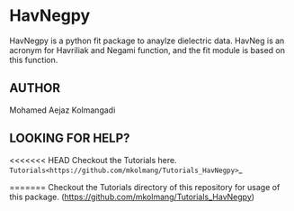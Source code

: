 # HavNegpy

HavNegpy is a python fit package to anaylze dielectric data. 
HavNeg is an acronym for Havriliak and Negami function, and the fit module is based on this function.


## AUTHOR

Mohamed Aejaz Kolmangadi 

## LOOKING FOR HELP?

<<<<<<< HEAD
Checkout the Tutorials here. `Tutorials<https://github.com/mkolmang/Tutorials_HavNegpy>`_
 
 
=======
Checkout the Tutorials directory of this repository for usage of this package. (https://github.com/mkolmang/Tutorials_HavNegpy)
 
 
